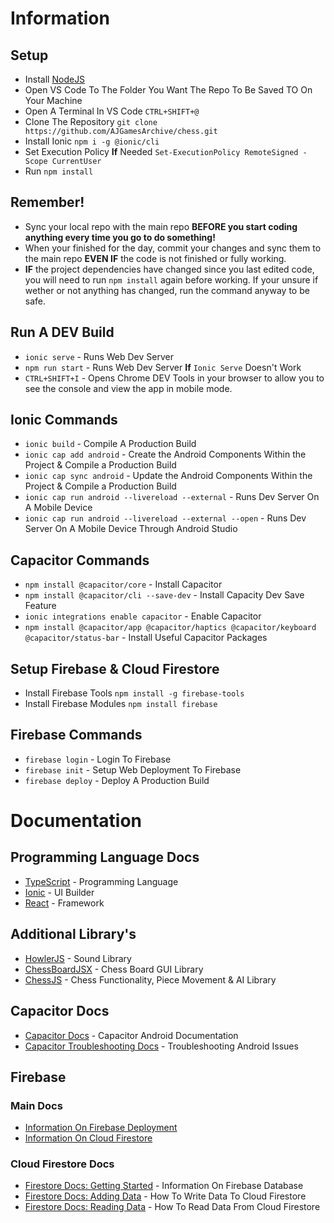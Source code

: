 # Information
## Setup
- Install [NodeJS](https://nodejs.org/dist/v18.14.1/node-v18.14.1-x64.msi)
- Open VS Code To The Folder You Want The Repo To Be Saved TO On Your Machine
- Open A Terminal In VS Code `CTRL+SHIFT+@`
- Clone The Repository `git clone https://github.com/AJGamesArchive/chess.git`
- Install Ionic `npm i -g @ionic/cli`
- Set Execution Policy **If** Needed `Set-ExecutionPolicy RemoteSigned -Scope CurrentUser`
- Run `npm install`

## Remember!
- Sync your local repo with the main repo **BEFORE you start coding anything every time you go to do something!**
- When your finished for the day, commit your changes and sync them to the main repo **EVEN IF** the code is not finished or fully working.
- **IF** the project dependencies have changed since you last edited code, you will need to run `npm install` again before working. If your unsure if wether or not anything has changed, run the command anyway to be safe.

## Run A DEV Build
- `ionic serve` - Runs Web Dev Server
- `npm run start` - Runs Web Dev Server **If** `Ionic Serve` Doesn't Work
- `CTRL+SHIFT+I` - Opens Chrome DEV Tools in your browser to allow you to see the console and view the app in mobile mode.

## Ionic Commands
- `ionic build` - Compile A Production Build
- `ionic cap add android` - Create the Android Components Within the Project & Compile a Production Build
- `ionic cap sync android` - Update the Android Components Within the Project & Compile a Production Build
- `ionic cap run android --livereload --external` - Runs Dev Server On A Mobile Device
- `ionic cap run android --livereload --external --open` - Runs Dev Server On A Mobile Device Through Android Studio

## Capacitor Commands
- `npm install @capacitor/core` - Install Capacitor
- `npm install @capacitor/cli --save-dev` - Install Capacity Dev Save Feature
- `ionic integrations enable capacitor` - Enable Capacitor
- `npm install @capacitor/app @capacitor/haptics @capacitor/keyboard @capacitor/status-bar` - Install Useful Capacitor Packages

## Setup Firebase & Cloud Firestore
- Install Firebase Tools `npm install -g firebase-tools`
- Install Firebase Modules `npm install firebase`

## Firebase Commands
- `firebase login` - Login To Firebase
- `firebase init` - Setup Web Deployment To Firebase
- `firebase deploy` - Deploy A Production Build

# Documentation
## Programming Language Docs
- [TypeScript](https://www.typescriptlang.org/docs/) - Programming Language
- [Ionic](https://ionicframework.com/docs/components) - UI Builder
- [React](https://reactjs.org/docs/getting-started.html) - Framework

## Additional Library's
- [HowlerJS](https://github.com/goldfire/howler.js#quick-start) - Sound Library
- [ChessBoardJSX](https://chessboardjsx.com) - Chess Board GUI Library
- [ChessJS](https://github.com/jhlywa/chess.js/blob/master/README.md) - Chess Functionality, Piece Movement & AI Library

## Capacitor Docs
- [Capacitor Docs](https://capacitorjs.com/docs/android) - Capacitor Android Documentation
- [Capacitor Troubleshooting Docs](https://capacitorjs.com/docs/android/troubleshooting) - Troubleshooting Android Issues

## Firebase

### Main Docs
- [Information On Firebase Deployment](https://ionicframework.com/docs/react/pwa)
- [Information On Cloud Firestore](https://firebase.google.com/docs/web/setup?authuser=1)

### Cloud Firestore Docs
- [Firestore Docs: Getting Started](https://cloud.google.com/firestore/docs/create-database-web-mobile-client-library#web-version-9_2) - Information On Firebase Database
- [Firestore Docs: Adding Data](https://cloud.google.com/firestore/docs/manage-data/add-data) - How To Write Data To Cloud Firestore
- [Firestore Docs: Reading Data](https://cloud.google.com/firestore/docs/query-data/get-data) - How To Read Data From Cloud Firestore